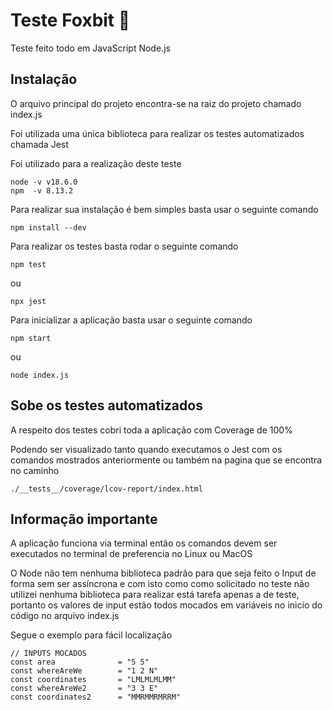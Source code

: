 # Teste Foxbit 🦊

Teste feito todo em JavaScript Node.js

## Instalação

O arquivo principal do projeto encontra-se na raiz do projeto chamado index.js

Foi utilizada uma única biblioteca para realizar os testes automatizados chamada Jest

Foi utilizado para a realização deste teste 

```node
node -v v18.6.0
npm  -v 8.13.2
```

Para realizar sua instalação é bem simples basta usar o seguinte comando

```node
npm install --dev
```

Para realizar os testes basta rodar o seguinte comando

```node
npm test
```
ou
```node
npx jest
```
Para inicializar a aplicação basta usar o seguinte comando 

```node
npm start
```
ou

```node
node index.js
```

## Sobe os testes automatizados
A respeito dos testes cobri toda a aplicação com Coverage de 100%

Podendo ser visualizado tanto quando executamos o Jest com os comandos mostrados anteriormente ou também na pagina que se encontra no caminho

```node
./__tests__/coverage/lcov-report/index.html
```

## Informação importante

A aplicação funciona via terminal então os comandos devem ser executados no terminal de preferencia no Linux ou MacOS

O Node não tem nenhuma biblioteca padrão para que seja feito o Input de forma sem ser assíncrona e com isto como como solicitado no teste não utilizei nenhuma biblioteca para realizar está tarefa apenas a de teste, portanto os valores de input estão todos mocados em variáveis no inicio do código no arquivo index.js

Segue o exemplo para fácil localização

```node
// INPUTS MOCADOS
const area              = "5 5"
const whereAreWe        = "1 2 N"
const coordinates       = "LMLMLMLMM"
const whereAreWe2       = "3 3 E"
const coordinates2      = "MMRMMRMRRM"
```
